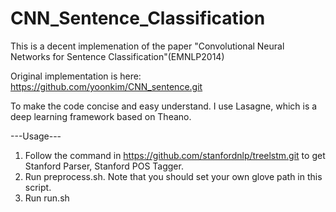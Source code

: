 # CNN_Sentence_Classification

This is a decent implemenation of the paper "Convolutional Neural Networks for Sentence Classification"(EMNLP2014)

Original implementation is here: https://github.com/yoonkim/CNN_sentence.git

To make the code concise and easy understand. I use Lasagne, which is a deep learning framework based on Theano.

---Usage---

1. Follow the command in https://github.com/stanfordnlp/treelstm.git to get Stanford Parser, Stanford POS Tagger. 
2. Run preprocess.sh. Note that you should set your own glove path in this script.
3. Run run.sh


